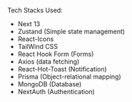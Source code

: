 Tech Stacks Used:

- Next 13
- Zustand (Simple state management)
- React-Icons
- TailWind CSS
- React Hook Form (Forms)
- Axios (data fetching)
- React-Hot-Toast (Notification)
- Prisma (Object-relational mapping)
- MongoDB (Database)
- NextAuth (Authentication)
